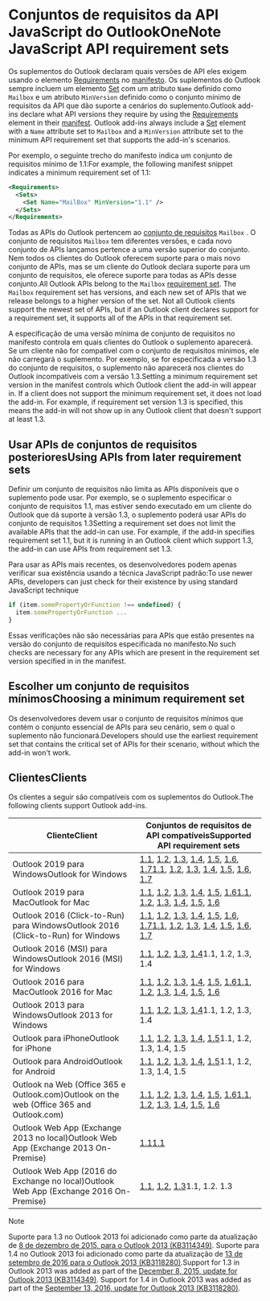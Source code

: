 # <a name="outlook-javascript-api-requirement-sets"></a><span data-ttu-id="135e7-101">Conjuntos de requisitos da API JavaScript do Outlook</span><span class="sxs-lookup"><span data-stu-id="135e7-101">OneNote JavaScript API requirement sets</span></span>

<span data-ttu-id="135e7-p101">Os suplementos do Outlook declaram quais versões de API eles exigem usando o elemento [Requirements](/office/dev/add-ins/reference/manifest/requirements) no [manifesto](https://docs.microsoft.com/office/dev/add-ins/develop/add-in-manifests). Os suplementos do Outlook sempre incluem um elemento [Set](/office/dev/add-ins/reference/manifest/set) com um atributo `Name` definido como `Mailbox` e um atributo `MinVersion` definido como o conjunto mínimo de requisitos da API que dão suporte a cenários do suplemento.</span><span class="sxs-lookup"><span data-stu-id="135e7-p101">Outlook add-ins declare what API versions they require by using the [Requirements](/office/dev/add-ins/reference/manifest/requirements) element in their [manifest](https://docs.microsoft.com/office/dev/add-ins/develop/add-in-manifests). Outlook add-ins always include a [Set](/office/dev/add-ins/reference/manifest/set) element with a `Name` attribute set to `Mailbox` and a `MinVersion` attribute set to the minimum API requirement set that supports the add-in's scenarios.</span></span>

<span data-ttu-id="135e7-104">Por exemplo, o seguinte trecho do manifesto indica um conjunto de requisitos mínimo de 1.1:</span><span class="sxs-lookup"><span data-stu-id="135e7-104">For example, the following manifest snippet indicates a minimum requirement set of 1.1:</span></span>

```xml
<Requirements>
  <Sets>
    <Set Name="MailBox" MinVersion="1.1" />
  </Sets>
</Requirements>
```

<span data-ttu-id="135e7-p102">Todas as APIs do Outlook pertencem ao [conjunto de requisitos](https://docs.microsoft.com/office/dev/add-ins/develop/specify-office-hosts-and-api-requirements) `Mailbox` . O conjunto de requisitos `Mailbox` tem diferentes versões, e cada novo conjunto de APIs lançamos pertence a uma versão superior do conjunto. Nem todos os clientes do Outlook oferecem suporte para o mais novo conjunto de APIs, mas se um cliente do Outlook declara suporte para um conjunto de requisitos, ele oferece suporte para todas as APIs desse conjunto.</span><span class="sxs-lookup"><span data-stu-id="135e7-p102">All Outlook APIs belong to the `Mailbox` [requirement set](https://docs.microsoft.com/office/dev/add-ins/develop/specify-office-hosts-and-api-requirements). The `Mailbox` requirement set has versions, and each new set of APIs that we release belongs to a higher version of the set. Not all Outlook clients support the newest set of APIs, but if an Outlook client declares support for a requirement set, it supports all of the APIs in that requirement set.</span></span>

<span data-ttu-id="135e7-p103">A especificação de uma versão mínima de conjunto de requisitos no manifesto controla em quais clientes do Outlook o suplemento aparecerá. Se um cliente não for compatível com o conjunto de requisitos mínimos, ele não carregará o suplemento. Por exemplo, se for especificada a versão 1.3 do conjunto de requisitos, o suplemento não aparecerá nos clientes do Outlook incompatíveis com a versão 1.3.</span><span class="sxs-lookup"><span data-stu-id="135e7-p103">Setting a minimum requirement set version in the manifest controls which Outlook client the add-in will appear in. If a client does not support the minimum requirement set, it does not load the add-in. For example, if requirement set version 1.3 is specified, this means the add-in will not show up in any Outlook client that doesn't support at least 1.3.</span></span>

## <a name="using-apis-from-later-requirement-sets"></a><span data-ttu-id="135e7-111">Usar APIs de conjuntos de requisitos posteriores</span><span class="sxs-lookup"><span data-stu-id="135e7-111">Using APIs from later requirement sets</span></span>

<span data-ttu-id="135e7-p104">Definir um conjunto de requisitos não limita as APIs disponíveis que o suplemento pode usar. Por exemplo, se o suplemento especificar o conjunto de requisitos 1.1, mas estiver sendo executado em um cliente do Outlook que dá suporte à versão 1.3, o suplemento poderá usar APIs do conjunto de requisitos 1.3</span><span class="sxs-lookup"><span data-stu-id="135e7-p104">Setting a requirement set does not limit the available APIs that the add-in can use. For example, if the add-in specifies requirement set 1.1, but it is running in an Outlook client which support 1.3, the add-in can use APIs from requirement set 1.3.</span></span>

<span data-ttu-id="135e7-114">Para usar as APIs mais recentes, os desenvolvedores podem apenas verificar sua existência usando a técnica JavaScript padrão:</span><span class="sxs-lookup"><span data-stu-id="135e7-114">To use newer APIs, developers can just check for their existence by using standard JavaScript technique</span></span>

```js
if (item.somePropertyOrFunction !== undefined) {
  item.somePropertyOrFunction ...
}
```

<span data-ttu-id="135e7-115">Essas verificações não são necessárias para APIs que estão presentes na versão do conjunto de requisitos especificada no manifesto.</span><span class="sxs-lookup"><span data-stu-id="135e7-115">No such checks are necessary for any APIs which are present in the requirement set version specified in in the manifest.</span></span>

## <a name="choosing-a-minimum-requirement-set"></a><span data-ttu-id="135e7-116">Escolher um conjunto de requisitos mínimos</span><span class="sxs-lookup"><span data-stu-id="135e7-116">Choosing a minimum requirement set</span></span>

<span data-ttu-id="135e7-117">Os desenvolvedores devem usar o conjunto de requisitos mínimos que contém o conjunto essencial de APIs para seu cenário, sem o qual o suplemento não funcionará.</span><span class="sxs-lookup"><span data-stu-id="135e7-117">Developers should use the earliest requirement set that contains the critical set of APIs for their scenario, without which the add-in won't work.</span></span>

## <a name="clients"></a><span data-ttu-id="135e7-118">Clientes</span><span class="sxs-lookup"><span data-stu-id="135e7-118">Clients</span></span>

<span data-ttu-id="135e7-119">Os clientes a seguir são compatíveis com os suplementos do Outlook.</span><span class="sxs-lookup"><span data-stu-id="135e7-119">The following clients support Outlook add-ins.</span></span>

| <span data-ttu-id="135e7-120">Cliente</span><span class="sxs-lookup"><span data-stu-id="135e7-120">Client</span></span> | <span data-ttu-id="135e7-121">Conjuntos de requisitos de API compatíveis</span><span class="sxs-lookup"><span data-stu-id="135e7-121">Supported API requirement sets</span></span> |
| --- | --- |
| <span data-ttu-id="135e7-122">Outlook 2019 para Windows</span><span class="sxs-lookup"><span data-stu-id="135e7-122">Outlook for Windows</span></span> | <span data-ttu-id="135e7-123">[1.1](/office/dev/add-ins/reference/objectmodel/requirement-set-1.1/outlook-requirement-set-1.1), [1.2](/office/dev/add-ins/reference/objectmodel/requirement-set-1.2/outlook-requirement-set-1.2), [1.3](/office/dev/add-ins/reference/objectmodel/requirement-set-1.3/outlook-requirement-set-1.3), [1.4](/office/dev/add-ins/reference/objectmodel/requirement-set-1.4/outlook-requirement-set-1.4), [1.5](/office/dev/add-ins/reference/objectmodel/requirement-set-1.5/outlook-requirement-set-1.5), [1.6](/office/dev/add-ins/reference/objectmodel/requirement-set-1.6/outlook-requirement-set-1.6), [1.7](/office/dev/add-ins/reference/objectmodel/requirement-set-1.7/outlook-requirement-set-1.7)</span><span class="sxs-lookup"><span data-stu-id="135e7-123">[1.1](/office/dev/add-ins/reference/objectmodel/requirement-set-1.1/outlook-requirement-set-1.1), [1.2](/office/dev/add-ins/reference/objectmodel/requirement-set-1.2/outlook-requirement-set-1.2), [1.3](/office/dev/add-ins/reference/objectmodel/requirement-set-1.3/outlook-requirement-set-1.3), [1.4](/office/dev/add-ins/reference/objectmodel/requirement-set-1.4/outlook-requirement-set-1.4), [1.5](/office/dev/add-ins/reference/objectmodel/requirement-set-1.5/outlook-requirement-set-1.5), [1.6](/office/dev/add-ins/reference/objectmodel/requirement-set-1.6/outlook-requirement-set-1.6), [1.7](/office/dev/add-ins/reference/objectmodel/requirement-set-1.7/outlook-requirement-set-1.7)</span></span> |
| <span data-ttu-id="135e7-124">Outlook 2019 para Mac</span><span class="sxs-lookup"><span data-stu-id="135e7-124">Outlook for Mac</span></span> | <span data-ttu-id="135e7-125">[1.1](/office/dev/add-ins/reference/objectmodel/requirement-set-1.1/outlook-requirement-set-1.1), [1.2](/office/dev/add-ins/reference/objectmodel/requirement-set-1.2/outlook-requirement-set-1.2), [1.3](/office/dev/add-ins/reference/objectmodel/requirement-set-1.3/outlook-requirement-set-1.3), [1.4](/office/dev/add-ins/reference/objectmodel/requirement-set-1.4/outlook-requirement-set-1.4), [1.5](/office/dev/add-ins/reference/objectmodel/requirement-set-1.5/outlook-requirement-set-1.5), [1.6](/office/dev/add-ins/reference/objectmodel/requirement-set-1.6/outlook-requirement-set-1.6)</span><span class="sxs-lookup"><span data-stu-id="135e7-125">[1.1](/office/dev/add-ins/reference/objectmodel/requirement-set-1.1/outlook-requirement-set-1.1), [1.2](/office/dev/add-ins/reference/objectmodel/requirement-set-1.2/outlook-requirement-set-1.2), [1.3](/office/dev/add-ins/reference/objectmodel/requirement-set-1.3/outlook-requirement-set-1.3), [1.4](/office/dev/add-ins/reference/objectmodel/requirement-set-1.4/outlook-requirement-set-1.4), [1.5](/office/dev/add-ins/reference/objectmodel/requirement-set-1.5/outlook-requirement-set-1.5), [1.6](/office/dev/add-ins/reference/objectmodel/requirement-set-1.6/outlook-requirement-set-1.6)</span></span> |
| <span data-ttu-id="135e7-126">Outlook 2016 (Click-to-Run) para Windows</span><span class="sxs-lookup"><span data-stu-id="135e7-126">Outlook 2016 (Click-to-Run) for Windows</span></span> | <span data-ttu-id="135e7-127">[1.1](/office/dev/add-ins/reference/objectmodel/requirement-set-1.1/outlook-requirement-set-1.1), [1.2](/office/dev/add-ins/reference/objectmodel/requirement-set-1.2/outlook-requirement-set-1.2), [1.3](/office/dev/add-ins/reference/objectmodel/requirement-set-1.3/outlook-requirement-set-1.3), [1.4](/office/dev/add-ins/reference/objectmodel/requirement-set-1.4/outlook-requirement-set-1.4), [1.5](/office/dev/add-ins/reference/objectmodel/requirement-set-1.5/outlook-requirement-set-1.5), [1.6](/office/dev/add-ins/reference/objectmodel/requirement-set-1.6/outlook-requirement-set-1.6), [1.7](/office/dev/add-ins/reference/objectmodel/requirement-set-1.7/outlook-requirement-set-1.7)</span><span class="sxs-lookup"><span data-stu-id="135e7-127">[1.1](/office/dev/add-ins/reference/objectmodel/requirement-set-1.1/outlook-requirement-set-1.1), [1.2](/office/dev/add-ins/reference/objectmodel/requirement-set-1.2/outlook-requirement-set-1.2), [1.3](/office/dev/add-ins/reference/objectmodel/requirement-set-1.3/outlook-requirement-set-1.3), [1.4](/office/dev/add-ins/reference/objectmodel/requirement-set-1.4/outlook-requirement-set-1.4), [1.5](/office/dev/add-ins/reference/objectmodel/requirement-set-1.5/outlook-requirement-set-1.5), [1.6](/office/dev/add-ins/reference/objectmodel/requirement-set-1.6/outlook-requirement-set-1.6), [1.7](/office/dev/add-ins/reference/objectmodel/requirement-set-1.7/outlook-requirement-set-1.7)</span></span> |
| <span data-ttu-id="135e7-128">Outlook 2016 (MSI) para Windows</span><span class="sxs-lookup"><span data-stu-id="135e7-128">Outlook 2016 (MSI) for Windows</span></span> | <span data-ttu-id="135e7-129">[1.1](/office/dev/add-ins/reference/objectmodel/requirement-set-1.1/outlook-requirement-set-1.1), [1.2](/office/dev/add-ins/reference/objectmodel/requirement-set-1.2/outlook-requirement-set-1.2), [1.3](/office/dev/add-ins/reference/objectmodel/requirement-set-1.3/outlook-requirement-set-1.3), [1.4](/office/dev/add-ins/reference/objectmodel/requirement-set-1.4/outlook-requirement-set-1.4)</span><span class="sxs-lookup"><span data-stu-id="135e7-129">1.1, 1.2, 1.3, 1.4</span></span> |
| <span data-ttu-id="135e7-130">Outlook 2016 para Mac</span><span class="sxs-lookup"><span data-stu-id="135e7-130">Outlook 2016 for Mac</span></span> | <span data-ttu-id="135e7-131">[1.1](/office/dev/add-ins/reference/objectmodel/requirement-set-1.1/outlook-requirement-set-1.1), [1.2](/office/dev/add-ins/reference/objectmodel/requirement-set-1.2/outlook-requirement-set-1.2), [1.3](/office/dev/add-ins/reference/objectmodel/requirement-set-1.3/outlook-requirement-set-1.3), [1.4](/office/dev/add-ins/reference/objectmodel/requirement-set-1.4/outlook-requirement-set-1.4), [1.5](/office/dev/add-ins/reference/objectmodel/requirement-set-1.5/outlook-requirement-set-1.5), [1.6](/office/dev/add-ins/reference/objectmodel/requirement-set-1.6/outlook-requirement-set-1.6)</span><span class="sxs-lookup"><span data-stu-id="135e7-131">[1.1](/office/dev/add-ins/reference/objectmodel/requirement-set-1.1/outlook-requirement-set-1.1), [1.2](/office/dev/add-ins/reference/objectmodel/requirement-set-1.2/outlook-requirement-set-1.2), [1.3](/office/dev/add-ins/reference/objectmodel/requirement-set-1.3/outlook-requirement-set-1.3), [1.4](/office/dev/add-ins/reference/objectmodel/requirement-set-1.4/outlook-requirement-set-1.4), [1.5](/office/dev/add-ins/reference/objectmodel/requirement-set-1.5/outlook-requirement-set-1.5), [1.6](/office/dev/add-ins/reference/objectmodel/requirement-set-1.6/outlook-requirement-set-1.6)</span></span> |
| <span data-ttu-id="135e7-132">Outlook 2013 para Windows</span><span class="sxs-lookup"><span data-stu-id="135e7-132">Outlook 2013 for Windows</span></span> | <span data-ttu-id="135e7-133">[1.1](/office/dev/add-ins/reference/objectmodel/requirement-set-1.1/outlook-requirement-set-1.1), [1.2](/office/dev/add-ins/reference/objectmodel/requirement-set-1.2/outlook-requirement-set-1.2), [1.3](/office/dev/add-ins/reference/objectmodel/requirement-set-1.3/outlook-requirement-set-1.3), [1.4](/office/dev/add-ins/reference/objectmodel/requirement-set-1.4/outlook-requirement-set-1.4)</span><span class="sxs-lookup"><span data-stu-id="135e7-133">1.1, 1.2, 1.3, 1.4</span></span> |
| <span data-ttu-id="135e7-134">Outlook para iPhone</span><span class="sxs-lookup"><span data-stu-id="135e7-134">Outlook for iPhone</span></span> | <span data-ttu-id="135e7-135">[1.1](/office/dev/add-ins/reference/objectmodel/requirement-set-1.1/outlook-requirement-set-1.1), [1.2](/office/dev/add-ins/reference/objectmodel/requirement-set-1.2/outlook-requirement-set-1.2), [1.3](/office/dev/add-ins/reference/objectmodel/requirement-set-1.3/outlook-requirement-set-1.3), [1.4](/office/dev/add-ins/reference/objectmodel/requirement-set-1.4/outlook-requirement-set-1.4), [1.5](/office/dev/add-ins/reference/objectmodel/requirement-set-1.5/outlook-requirement-set-1.5)</span><span class="sxs-lookup"><span data-stu-id="135e7-135">1.1, 1.2, 1.3, 1.4, 1.5</span></span> |
| <span data-ttu-id="135e7-136">Outlook para Android</span><span class="sxs-lookup"><span data-stu-id="135e7-136">Outlook for Android</span></span> | <span data-ttu-id="135e7-137">[1.1](/office/dev/add-ins/reference/objectmodel/requirement-set-1.1/outlook-requirement-set-1.1), [1.2](/office/dev/add-ins/reference/objectmodel/requirement-set-1.2/outlook-requirement-set-1.2), [1.3](/office/dev/add-ins/reference/objectmodel/requirement-set-1.3/outlook-requirement-set-1.3), [1.4](/office/dev/add-ins/reference/objectmodel/requirement-set-1.4/outlook-requirement-set-1.4), [1.5](/office/dev/add-ins/reference/objectmodel/requirement-set-1.5/outlook-requirement-set-1.5)</span><span class="sxs-lookup"><span data-stu-id="135e7-137">1.1, 1.2, 1.3, 1.4, 1.5</span></span> |
| <span data-ttu-id="135e7-138">Outlook na Web (Office 365 e Outlook.com)</span><span class="sxs-lookup"><span data-stu-id="135e7-138">Outlook on the web (Office 365 and Outlook.com)</span></span> | <span data-ttu-id="135e7-139">[1.1](/office/dev/add-ins/reference/objectmodel/requirement-set-1.1/outlook-requirement-set-1.1), [1.2](/office/dev/add-ins/reference/objectmodel/requirement-set-1.2/outlook-requirement-set-1.2), [1.3](/office/dev/add-ins/reference/objectmodel/requirement-set-1.3/outlook-requirement-set-1.3), [1.4](/office/dev/add-ins/reference/objectmodel/requirement-set-1.4/outlook-requirement-set-1.4), [1.5](/office/dev/add-ins/reference/objectmodel/requirement-set-1.5/outlook-requirement-set-1.5), [1.6](/office/dev/add-ins/reference/objectmodel/requirement-set-1.6/outlook-requirement-set-1.6)</span><span class="sxs-lookup"><span data-stu-id="135e7-139">[1.1](/office/dev/add-ins/reference/objectmodel/requirement-set-1.1/outlook-requirement-set-1.1), [1.2](/office/dev/add-ins/reference/objectmodel/requirement-set-1.2/outlook-requirement-set-1.2), [1.3](/office/dev/add-ins/reference/objectmodel/requirement-set-1.3/outlook-requirement-set-1.3), [1.4](/office/dev/add-ins/reference/objectmodel/requirement-set-1.4/outlook-requirement-set-1.4), [1.5](/office/dev/add-ins/reference/objectmodel/requirement-set-1.5/outlook-requirement-set-1.5), [1.6](/office/dev/add-ins/reference/objectmodel/requirement-set-1.6/outlook-requirement-set-1.6)</span></span> |
| <span data-ttu-id="135e7-140">Outlook Web App (Exchange 2013 no local)</span><span class="sxs-lookup"><span data-stu-id="135e7-140">Outlook Web App (Exchange 2013 On-Premise)</span></span> | [<span data-ttu-id="135e7-141">1.1</span><span class="sxs-lookup"><span data-stu-id="135e7-141">1.1</span></span>](/office/dev/add-ins/reference/objectmodel/requirement-set-1.1/outlook-requirement-set-1.1) |
| <span data-ttu-id="135e7-142">Outlook Web App (2016 do Exchange no local)</span><span class="sxs-lookup"><span data-stu-id="135e7-142">Outlook Web App (Exchange 2016 On-Premise)</span></span> | <span data-ttu-id="135e7-143">[1.1](/office/dev/add-ins/reference/objectmodel/requirement-set-1.1/outlook-requirement-set-1.1), [1.2](/office/dev/add-ins/reference/objectmodel/requirement-set-1.2/outlook-requirement-set-1.2), [1.3](/office/dev/add-ins/reference/objectmodel/requirement-set-1.3/outlook-requirement-set-1.3)</span><span class="sxs-lookup"><span data-stu-id="135e7-143">1.1, 1.2. 1.3</span></span> |

> [!NOTE]
> <span data-ttu-id="135e7-p105">Suporte para 1.3 no Outlook 2013 foi adicionado como parte da atualização de [8 de dezembro de 2015, para o Outlook 2013 (KB3114349)](https://support.microsoft.com/kb/3114349). Suporte para 1.4 no Outlook 2013 foi adicionado como parte da atualização de [13 de setembro de 2016 para o Outlook 2013 (KB3118280)](https://support.microsoft.com/help/3118280).</span><span class="sxs-lookup"><span data-stu-id="135e7-p105">Support for 1.3 in Outlook 2013 was added as part of the [December 8, 2015, update for Outlook 2013 (KB3114349)](https://support.microsoft.com/kb/3114349). Support for 1.4 in Outlook 2013 was added as part of the [September 13, 2016, update for Outlook 2013 (KB3118280)](https://support.microsoft.com/help/3118280).</span></span>
